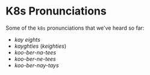 # K8s Pronunciations

Some of the `k8s` pronunciations that we've heard so far:

- _kay eights_
- _kayghties_ (_keighties_)
- _koo-ber-na-tees_
- _koo-ber-ne-tees_
- _koo-ber-nay-tays_
